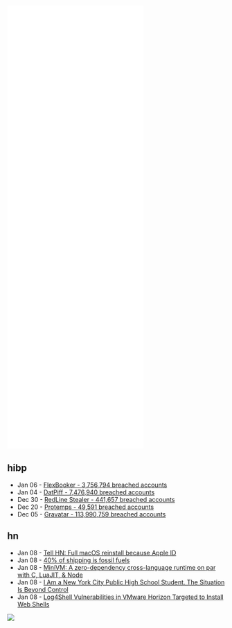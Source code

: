 ![Metrics](https://raw.githubusercontent.com/phixion/phixion/master/metrics.svg)

## hibp

<!--
for https://github.com/phixion/phixion/blob/main/.github/workflows/feeds.yml
-->
<!--START_SECTION:haveibeenpwnd-->
- Jan 06 - [FlexBooker - 3,756,794 breached accounts](https://haveibeenpwned.com/PwnedWebsites#FlexBooker)
- Jan 04 - [DatPiff - 7,476,940 breached accounts](https://haveibeenpwned.com/PwnedWebsites#DatPiff)
- Dec 30 - [RedLine Stealer - 441,657 breached accounts](https://haveibeenpwned.com/PwnedWebsites#RedLineStealer)
- Dec 20 - [Protemps - 49,591 breached accounts](https://haveibeenpwned.com/PwnedWebsites#Protemps)
- Dec 05 - [Gravatar - 113,990,759 breached accounts](https://haveibeenpwned.com/PwnedWebsites#Gravatar)
<!--END_SECTION:haveibeenpwnd-->

## hn

<!--
for https://github.com/phixion/phixion/blob/main/.github/workflows/feeds.yml
-->
<!--START_SECTION:hn-->
- Jan 08 - [Tell HN: Full macOS reinstall because Apple ID](https://news.ycombinator.com/item?id=29850665)
- Jan 08 - [40% of shipping is fossil fuels](https://billmckibben.substack.com/p/the-happiest-number-ive-heard-in)
- Jan 08 - [MiniVM: A zero-dependency cross-language runtime on par with C, LuaJIT, & Node](https://github.com/FastVM/minivm)
- Jan 08 - [I Am a New York City Public High School Student. The Situation Is Beyond Control](https://old.reddit.com/r/nyc/comments/rxwnbl/i_am_a_new_york_city_public_high_school_student/)
- Jan 08 - [Log4Shell Vulnerabilities in VMware Horizon Targeted to Install Web Shells](https://digital.nhs.uk/cyber-alerts/2022/cc-4002)
<!--END_SECTION:hn-->

<!--
for https://yhype.me
-->
![](https://hit.yhype.me/github/profile?user_id=13013670)
